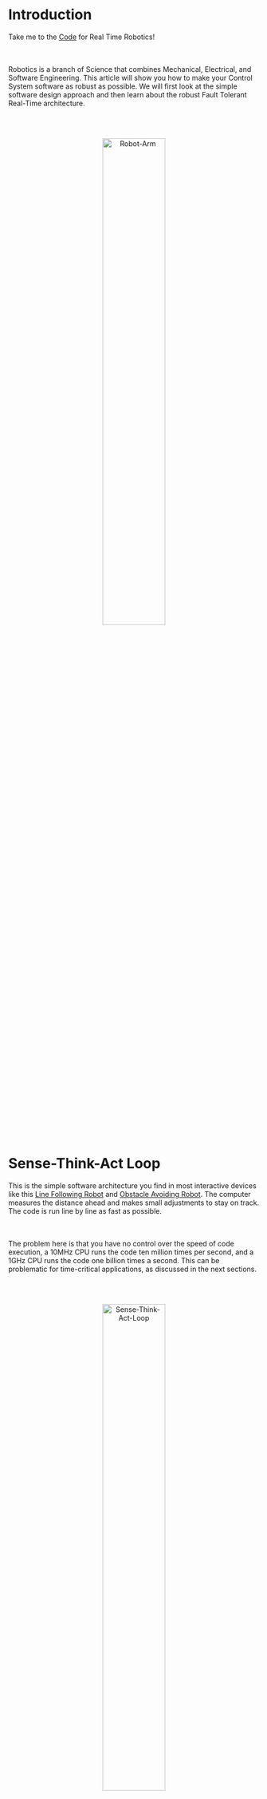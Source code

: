 # Introduction

Take me to the [Code](https://github.com/AMoazeni/Real-Time-Robotics/blob/master/Code/main.cpp) for Real Time Robotics!


<br></br>
Robotics is a branch of Science that combines Mechanical, Electrical, and Software Engineering. This article will show you how to make your Control System software as robust as possible. We will first look at the simple software design approach and then learn about the robust Fault Tolerant Real-Time architecture.


<br></br>
<div align="center"><img src="https://raw.githubusercontent.com/AMoazeni/Real-Time-Robotics/master/Jupyter%20Notebook/Images/01%20-%20Robot%20Arm.gif" width=50% alt="Robot-Arm"></div>




<br></br>

# Sense-Think-Act Loop

This is the simple software architecture you find in most interactive devices like this [Line Following Robot](https://circuitdigest.com/microcontroller-projects/raspberry-pi-line-follower-robot) and [Obstacle Avoiding Robot](https://www.youtube.com/watch?v=coAmKyqGyeY). The computer measures the distance ahead and makes small adjustments to stay on track. The code is run line by line as fast as possible.


<br></br>
The problem here is that you have no control over the speed of code execution, a 10MHz CPU runs the code ten million times per second, and a 1GHz CPU runs the code one billion times a second. This can be problematic for time-critical applications, as discussed in the next sections.


<br></br>
<div align="center"><img src="https://raw.githubusercontent.com/AMoazeni/Real-Time-Robotics/master/Jupyter%20Notebook/Images/02%20-%20Sense%20Think%20Act.png" width=50% alt="Sense-Think-Act-Loop"></div>



```python

# Sense-Think-Act Infinite Loop
while True:
  
  # Measure Ultrasonic Sensor Distance
  distance = read(sensor)
  
  # Drive Straight if Distance Ahead is Large (No Obstacles)
  if distance > 10cm:
    Drive(Straight)
  
  # Otherwise Turn (Obstacle Detected)
  else:
    Drive(Right)

```



<br></br>
<div align="center">

<img src="https://raw.githubusercontent.com/AMoazeni/Real-Time-Robotics/master/Jupyter%20Notebook/Images/03%20-%20Obstacle%20Avoid.gif" width=40% alt="Obstacle-Avoid">

<img src="https://raw.githubusercontent.com/AMoazeni/Real-Time-Robotics/master/Jupyter%20Notebook/Images/04%20-%20Line%20Follow.gif" width=40% alt="Line-Follow">

</div>



<br></br>

# Real-Time Fault Tolerant Software Architecture

As Robotic systems become more sophisticated and have to deal with huge amounts of sensor input, make quick decisions, and continue operation if components break; you need highly robust software for successful operation. [Fault Tolerant](https://en.wikipedia.org/wiki/Fault_tolerance) means that a system continues operating properly in the event of the failure of components.


<br></br>
That's why NASA's spaceships and rovers have redundant systems built in (multiple copies of the same sensors and actuators), if something breaks in space you need multiple system backups that can take over immediately. Publisher-Subscriber software architecture and Real-Time parallel execution of code becomes really important.



<br></br>
<div align="center">

<img src="https://raw.githubusercontent.com/AMoazeni/Real-Time-Robotics/master/Jupyter%20Notebook/Images/05%20-%20Self%20Driving%20Car.gif" width=40% alt="Self-Driving-Car">

<span>     </span>

<img src="https://raw.githubusercontent.com/AMoazeni/Real-Time-Robotics/master/Jupyter%20Notebook/Images/06%20-%20SpaceX.gif" width=40% alt="SpaceX">

</div>


<br></br>
<div align="center">

<img src="https://raw.githubusercontent.com/AMoazeni/Real-Time-Robotics/master/Jupyter%20Notebook/Images/07%20-%20Robot%20Dance.gif" width=40% alt="Robot-Dance">

<span>     </span>

<img src="https://raw.githubusercontent.com/AMoazeni/Real-Time-Robotics/master/Jupyter%20Notebook/Images/08%20-%20Power%20Plant.gif" width=40% alt="Power-Plant">

</div>



<br></br>

# Publisher-Subscriber Software Architecture

A good way to visualize [Pub-Sub](https://en.wikipedia.org/wiki/Publish%E2%80%93subscribe_pattern) architecture is shown below. A piece of code can be set up as a Transmitter (Publisher), Receiver (Subscriber), or Transceiver (can both Publish and Subscribe). These pieces of code (functions) are completely independent of one another and don't know of each other's existence. The functions can communicate if they are placed on the same channel (Topic). This allows highly scalable architecture and robustness of execution since the functions are loosely coupled.


<br></br>
<div align="center"><img src="https://raw.githubusercontent.com/AMoazeni/Real-Time-Robotics/master/Jupyter%20Notebook/Images/09%20-%20Publisher%20Subscriber.png" width=75% alt="Publisher-Subscriber"></div>


<br></br>
For example one function can read sensor values (Publisher), another function can process these reading and come up with an action (Publisher-Subscriber), and a third function can control the wheels (Subscriber). If a component breaks, the code running the other components will not be affected. Functions can send each other numbers and text messages to communicate, they can also be written in any language (pthon, C++, Javascript, etc). Robot Operating System ([ROS](http://www.ros.org/)) is a popular platform that runs the Pub-Sub architecture.



<br></br>

# Real-Time Computing

interrupts, aliasing, pub-sub timing, safety brakes, fan meltdown,

<br></br>
<div align="center"><img src="https://raw.githubusercontent.com/AMoazeni/Real-Time-Robotics/master/Jupyter%20Notebook/Images/10%20-%20Real%20Time%20Software.png" alt="Real-Time-Software"></div>




# Language Speed Comparison

Assembly, c, c++, python, Julia, Matlab



<br></br>

# Real-Time Project

Padlock opener project code

Use the keyboard to turn the dial, automatically open the lock given the combination




```C


// Main Function
void main(){

  // Initialize Function
  INZfunction();

  // Control System Loop - Stop Operation With Software or E-Button Hardware
  while(OperationMode != 0  &&  !EmergencyButton){

      // If Diagnostics Succeed
      if (diagnostics()){

          MSSfunction();  // Machine Status Scan
          MCSfunction();  // Mode Control Supervisor
          OCSfunction();  // User Interface Output

      }


      // If Diagnostics Fail - Run Error Treatment
      else{

          ERHfunction();  // Error Treatment
          OCSfunction();  // User Interface Output

      } // End Diagnostics

    } // End Control System Loop

} // End Main



```



# Code


<br></br>
```shell
$ git clone https://github.com/AMoazeni/Real-Time-Robotics.git
$ cd Real-Time-Robotics
```



<br></br>

# Happy Coding!

Check out [AMoazeni's Github](https://github.com/AMoazeni/) for more Data Science, Machine Learning, and Robotics repositories.


<br></br>
<img src="https://raw.githubusercontent.com/AMoazeni/Real-Time-Robotics/master/Jupyter%20Notebook/Images/11%20-%20Robot%20Soccer.gif" width=40% alt="Robot-Soccer">



